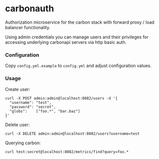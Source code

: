 # carbonauth

Authorization microservice for the carbon stack with forward proxy / load balancer functionality.

Using admin credentials you can manage users and their privileges for accessing underlying carbonapi servers via http basic auth.

### Configuration

Copy `config.yml.example` to `config.yml` and adjust configuration values.

### Usage

Create user:

```
curl -X POST admin:admin@localhost:8082/users -d '{
  "username": "test",
  "password": "secret",
  "globs":    ["foo.*", "bar.baz"]
}'
```

Delete user:
```
curl -X DELETE admin:admin@localhost:8082/users?username=test
```

Querying carbon:

```
curl test:secret@localhost:8082/metrics/find?query=foo.*
```
